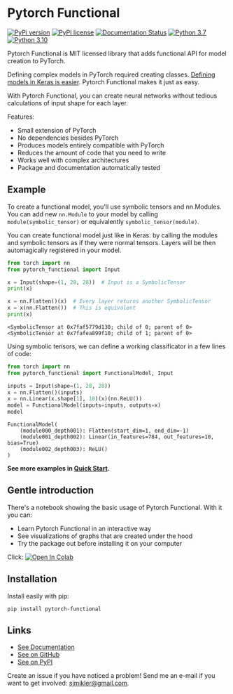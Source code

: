 # Pytorch Functional

[//]: # (To get badges go to https://shields.io/ and use https://pypi.org/pypi/slicemap/json as data url. Query fields using dot as the separator.)

[![PyPi version](https://img.shields.io/badge/dynamic/json?label=latest&query=info.version&url=https%3A%2F%2Fpypi.org%2Fpypi%2Fpytorch-functional%2Fjson)](https://pypi.org/project/pytorch-functional)
[![PyPI license](https://img.shields.io/badge/dynamic/json?label=license&query=info.license&url=https%3A%2F%2Fpypi.org%2Fpypi%2Fpytorch-functional%2Fjson)](https://pypi.org/project/pytorch-functional)
[![Documentation Status](https://readthedocs.org/projects/slicemap/badge/?version=latest)](https://pytorch-functional.readthedocs.io/en/latest/?badge=latest)
[![Python 3.7](https://github.com/gahaalt/pytorch-functional/actions/workflows/python-3.7.yaml/badge.svg)](https://github.com/gahaalt/pytorch-functional/actions/workflows/python-3.7.yaml)
[![Python 3.10](https://github.com/gahaalt/pytorch-functional/actions/workflows/python-3.10.yaml/badge.svg)](https://github.com/gahaalt/pytorch-functional/actions/workflows/python-3.10.yaml)

Pytorch Functional is MIT licensed library that adds functional API for model creation to PyTorch.

Defining complex models in PyTorch required creating classes.
[Defining models in Keras is easier](https://www.tensorflow.org/guide/keras/functional).
Pytorch Functional makes it just as easy.

With Pytorch Functional, you can create neural networks without tedious calculations of input shape for each layer.

Features:

* Small extension of PyTorch
* No dependencies besides PyTorch
* Produces models entirely compatible with PyTorch
* Reduces the amount of code that you need to write
* Works well with complex architectures
* Package and documentation automatically tested

## Example

To create a functional model, you'll use symbolic tensors and nn.Modules.
You can add new ``nn.Module`` to your model by calling ``module(symbolic_tensor)`` or equivalently ``symbolic_tensor(module)``.

You can create functional model just like in Keras:
by calling the modules and symbolic tensors as if they were normal tensors. Layers will be then automagically registered in your model.

```python
from torch import nn
from pytorch_functional import Input

x = Input(shape=(1, 28, 28))  # Input is a SymbolicTensor
print(x)

x = nn.Flatten()(x)  # Every layer returns another SymbolicTensor
x = x(nn.Flatten())  # This is equivalent
print(x)
```

```
<SymbolicTensor at 0x7faf5779d130; child of 0; parent of 0>
<SymbolicTensor at 0x7fafea899f10; child of 1; parent of 0>
```

Using symbolic tensors, we can define a working classificator in a few lines of code:

```python
from torch import nn
from pytorch_functional import FunctionalModel, Input

inputs = Input(shape=(1, 28, 28))
x = nn.Flatten()(inputs)
x = nn.Linear(x.shape[1], 10)(x)(nn.ReLU())
model = FunctionalModel(inputs=inputs, outputs=x)
model
```

```
FunctionalModel(
    (module000_depth001): Flatten(start_dim=1, end_dim=-1)
    (module001_depth002): Linear(in_features=784, out_features=10, bias=True)
    (module002_depth003): ReLU()
)
```

**See more examples in [Quick Start](https://pytorch-functional.readthedocs.io/en/latest/quick_start/).**

## Gentle introduction

There's a notebook showing the basic usage of Pytorch Functional. With it you can:

* Learn Pytorch Functional in an interactive way
* See visualizations of graphs that are created under the hood
* Try the package out before installing it on your computer

Click:
[![Open In Colab](https://colab.research.google.com/assets/colab-badge.svg)](https://colab.research.google.com/github/gahaalt/pytorch-functional/blob/develop/gentle-introduction.ipynb)

## Installation

Install easily with pip:

```
pip install pytorch-functional
```

## Links

* [See Documentation](https://pytorch-functional.readthedocs.io/)
* [See on GitHub](https://github.com/gahaalt/pytorch-functional/)
* [See on PyPI](https://pypi.org/project/pytorch-functional/)

Create an issue if you have noticed a problem!
Send me an e-mail if you want to get involved: [sjmikler@gmail.com](mailto:sjmikler@gmail.com).
